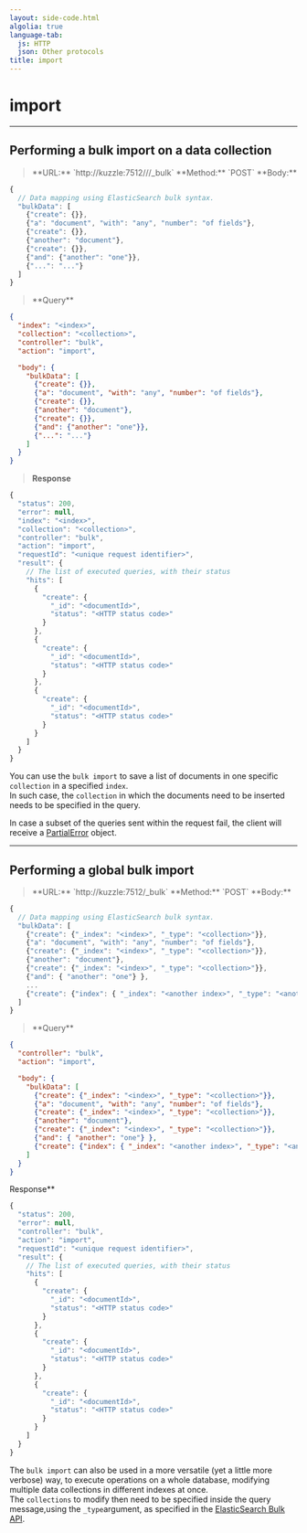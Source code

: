 ```yaml
---
layout: side-code.html
algolia: true
language-tab:
  js: HTTP
  json: Other protocols
title: import
---
```


# import

---

## Performing a bulk import on a data collection

<blockquote class="js">
<p>
**URL:** `http://kuzzle:7512/<index>/<collection>/_bulk`  
**Method:** `POST`  
**Body:**
</p>
</blockquote>

```js
{
  // Data mapping using ElasticSearch bulk syntax.
  "bulkData": [
    {"create": {}},
    {"a": "document", "with": "any", "number": "of fields"},
    {"create": {}},
    {"another": "document"},
    {"create": {}},
    {"and": {"another": "one"}},
    {"...": "..."}
  ]
}
```

<blockquote class="json">
<p>
**Query**
</p>
</blockquote>

```json
{
  "index": "<index>",
  "collection": "<collection>",
  "controller": "bulk",
  "action": "import",

  "body": {
    "bulkData": [
      {"create": {}},
      {"a": "document", "with": "any", "number": "of fields"},
      {"create": {}},
      {"another": "document"},
      {"create": {}},
      {"and": {"another": "one"}},
      {"...": "..."}
    ]
  }
}
```

>**Response**

```javascript
{
  "status": 200,
  "error": null,
  "index": "<index>",
  "collection": "<collection>",
  "controller": "bulk",
  "action": "import",
  "requestId": "<unique request identifier>",
  "result": {
    // The list of executed queries, with their status
    "hits": [
      {
        "create": {
          "_id": "<documentId>",
          "status": "<HTTP status code>"
        }
      },
      {
        "create": {
          "_id": "<documentId>",
          "status": "<HTTP status code>"
        }
      },
      {
        "create": {
          "_id": "<documentId>",
          "status": "<HTTP status code>"
        }
      }
    ]
  }
}
```

You can use the `bulk import` to save a list of documents in one specific `collection` in a specified `index`.  
In such case, the `collection` in which the documents need to be inserted needs to be specified in the query.

In case a subset of the queries sent within the request fail, the client will receive a <a href="{{ site_url }}{{{ site_base_path }}}api-documentation/errors/#partialerror">PartialError</a> object.

<div style="clear: both"></div>

---

## Performing a global bulk import

<blockquote class="js">
<p>
**URL:** `http://kuzzle:7512/_bulk`  
**Method:** `POST`  
**Body:**
</p>
</blockquote>


```js
{
  // Data mapping using ElasticSearch bulk syntax.
  "bulkData": [
    {"create": {"_index": "<index>", "_type": "<collection>"}},
    {"a": "document", "with": "any", "number": "of fields"},
    {"create": {"_index": "<index>", "_type": "<collection>"}},
    {"another": "document"},
    {"create": {"_index": "<index>", "_type": "<collection>"}},
    {"and": { "another": "one"} },
    ...
    {"create": {"index": { "_index": "<another index>", "_type": "<another collection>" }}}
  ]
}
```

<blockquote class="json">
<p>
**Query**
</p>
</blockquote>

```json
{
  "controller": "bulk",
  "action": "import",

  "body": {
    "bulkData": [
      {"create": {"_index": "<index>", "_type": "<collection>"}},
      {"a": "document", "with": "any", "number": "of fields"},
      {"create": {"_index": "<index>", "_type": "<collection>"}},
      {"another": "document"},
      {"create": {"_index": "<index>", "_type": "<collection>"}},
      {"and": { "another": "one"} },
      {"create": {"index": { "_index": "<another index>", "_type": "<another collection>" }}}
    ]
  }
}
```

Response**

```javascript
{
  "status": 200,
  "error": null,
  "controller": "bulk",
  "action": "import",
  "requestId": "<unique request identifier>",
  "result": {
    // The list of executed queries, with their status
    "hits": [
      {
        "create": {
          "_id": "<documentId>",
          "status": "<HTTP status code>"
        }
      },
      {
        "create": {
          "_id": "<documentId>",
          "status": "<HTTP status code>"
        }
      },
      {
        "create": {
          "_id": "<documentId>",
          "status": "<HTTP status code>"
        }
      }
    ]
  }
}
```

The `bulk import` can also be used in a more versatile (yet a little more verbose) way,
to execute operations on a whole database, modifying multiple data collections in different indexes at once.  
The `collections` to modify then need to be specified inside the query message,using the `_type`argument, as specified in the
[ElasticSearch Bulk API](https://www.elastic.co/guide/en/elasticsearch/reference/5.x/docs-bulk.html).
